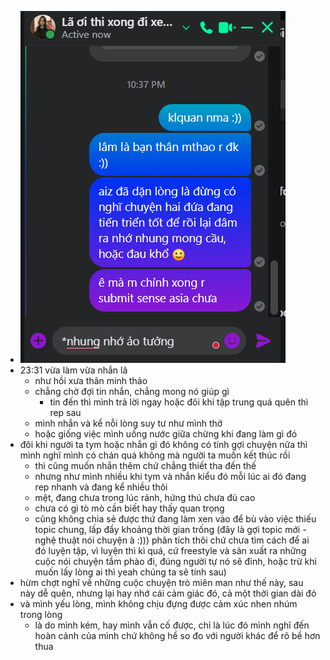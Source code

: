 - ![image.png](../assets/image_1668872552660_0.png)
- 23:31 vừa làm vừa nhắn lã
	- như hồi xưa thân minh thảo
	- chẳng chờ đợi tin nhắn, chẳng mong nó giúp gì
		- tin đến thì mình trả lời ngay hoặc đôi khi tập trung quá quên thì rep sau
	- mình nhắn và kể nỗi lòng suy tư như mình thở
	- hoặc giống việc mình uống nước giữa chừng khi đang làm gì đó
- đôi khi người ta tym hoặc nhắn gì đó không có tính gợi chuyện nữa thì mình nghĩ mình có chán quá không mà người ta muốn kết thúc rồi
	- thì cũng muốn nhắn thêm chứ chẳng thiết tha đến thế
	- nhưng như mình nhiều khi tym và nhắn kiểu đó mỗi lúc ai đó đang rep nhanh và đang kể nhiều thôi
	- mệt, đang chưa trong lúc rảnh, hứng thú chưa đủ cao
	- chưa có gì tò mò cần biết hay thấy quan trọng
	- cũng không chia sẻ được thứ đang làm xen vào để bù vào việc thiếu topic chung, lấp đầy khoảng thời gian trống (đây là gợi topic mới - nghệ thuật nói chuyện à :))) phân tích thôi chứ chưa tìm cách để ai đó luyện tập, vì luyện thì kì quá, cứ freestyle và sản xuất ra những cuộc nói chuyện tầm phào đi, đúng người tự nó sẽ đỉnh, hoặc trừ khi muốn lấy lòng ai thì yeah chúng ta sẽ tính sau)
- hừm chợt nghĩ về những cuộc chuyện trò miên man như thế này, sau này dễ quên, nhưng lại hay nhớ cái cảm giác đó, cả một thời gian dài đó
- và mình yếu lòng, mình không chịu đựng được cảm xúc nhen nhúm trong lòng
	- là do mình kém, hay mình vẫn cố được, chỉ là lúc đó mình nghĩ đến hoàn cảnh của mình chứ không hề so đo với người khác để rõ bề hơn thua
